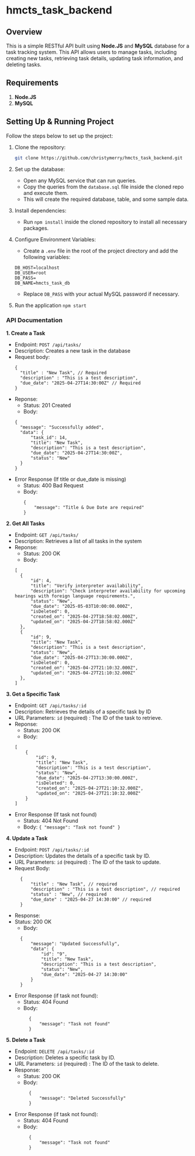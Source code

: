 # hmcts_task_backend

## Overview

This is a simple RESTful API built using **Node.JS** and **MySQL** database for a task tracking system. This API allows users to manage tasks, including creating new tasks, retrieving task details, updating task information, and deleting tasks.

## Requirements

1. **Node.JS**
2. **MySQL**

## Setting Up & Running Project

Follow the steps below to set up the project:

1. Clone the repository:
    ```bash
    git clone https://github.com/christymerry/hmcts_task_backend.git
    ```

2. Set up the database:
    - Open any MySQL service that can run queries.
    - Copy the queries from the `database.sql` file inside the cloned repo and execute them.
    - This will create the required database, table, and some sample data.

3. Install dependencies:
    - Run `npm install` inside the cloned repository to install all necessary packages.

4. Configure Environment Variables:
    - Create a `.env` file in the root of the project directory and add the following variables:
    
    ```
    DB_HOST=localhost
    DB_USER=root
    DB_PASS=
    DB_NAME=hmcts_task_db
    ```

    - Replace `DB_PASS` with your actual MySQL password if necessary.
  
  5. Run the application
     `npm start`


### API Documentation
**1. Create a Task**
  - Endpoint: `POST /api/tasks/`
  - Description: Creates a new task in the database
  - Request body:
    ```
    {
      "title" : "New Task", // Required
      "description" : "This is a test description",
      "due_date": "2025-04-27T14:30:00Z" // Required
    }
    ```
  - Reponse:
      - Status: 201 Created
      - Body:
      ```
      {
        "message": "Successfully added",
        "data": {
            "task_id": 14,
            "title": "New Task",
            "description": "This is a test description",
            "due_date": "2025-04-27T14:30:00Z",
            "status": "New"
        }
      }
      ```
  - Error Response (If title or due_date is missing)
      - Status: 400 Bad Request
      - Body:
        ```
        {
            "message": "Title & Due Date are required"
        }
        ```


**2. Get All Tasks**
  - Endpoint: `GET /api/tasks/`
  - Description: Retrieves a list of all tasks in the system
  - Reponse:
      - Status: 200 OK
      - Body:
      ```
      [
        {
            "id": 4,
            "title": "Verify interpreter availability",
            "description": "Check interpreter availability for upcoming hearings with foreign language requirements.",
            "status": "New",
            "due_date": "2025-05-03T10:00:00.000Z",
            "isDeleted": 0,
            "created_on": "2025-04-27T18:58:02.000Z",
            "updated_on": "2025-04-27T18:58:02.000Z"
        },
        {
            "id": 9,
            "title": "New Task",
            "description": "This is a test description",
            "status": "New",
            "due_date": "2025-04-27T13:30:00.000Z",
            "isDeleted": 0,
            "created_on": "2025-04-27T21:10:32.000Z",
            "updated_on": "2025-04-27T21:10:32.000Z"
        },
      ]
      ```

**3. Get a Specific Task**
  - Endpoint: `GET /api/tasks/:id`
  - Description: Retrieves the details of a specific task by ID
  - URL Parameters:
      `id` (required) : The ID of the task to retrieve.
  - Reponse:
      - Status: 200 OK
      - Body:
      ```
      [
          {
              "id": 9,
              "title": "New Task",
              "description": "This is a test description",
              "status": "New",
              "due_date": "2025-04-27T13:30:00.000Z",
              "isDeleted": 0,
              "created_on": "2025-04-27T21:10:32.000Z",
              "updated_on": "2025-04-27T21:10:32.000Z"
          }
      ]
      ```
- Error Response (If task not found)
  - Status: 404 Not Found
  - Body:
        ```
        {
            "message": "Task not found"
        }
        ```

**4. Update a Task**
  - Endpoint: `POST /api/tasks/:id`
  - Description: Updates the details of a specific task by ID.
  - URL Parameters:
      `id` (required) : The ID of the task to update.
  - Request Body:
    ```
      {
          "title" : "New Task", // required
          "description" : "This is a test description", // required
          "status" : "New", // required
          "due_date" : "2025-04-27 14:30:00" // required
      }
    ```
  - Response:
  - Status: 200 OK
      - Body: 
      ```
        {
            "message": "Updated Successfully",
            "data": {
                "id": "9",
                "title": "New Task",
                "description": "This is a test description",
                "status": "New",
                "due_date": "2025-04-27 14:30:00"
            }
        }
      ```
  - Error Response (if task not found):
    - Status: 404 Found
    - Body:
      ```
        {
            "message": "Task not found"
        }
      ```

**5. Delete a Task**
  - Endpoint: `DELETE /api/tasks/:id`
  - Description:  Deletes a specific task by ID.
  - URL Parameters:
      `id` (required) : The ID of the task to delete.
  - Response:
    - Status: 200 OK
    - Body:
      ```
        {
            "message": "Deleted Successfully"
        }
      ```
  - Error Response (if task not found):
    - Status: 404 Found
    - Body:
      ```
        {
            "message": "Task not found"
        }
      ```


